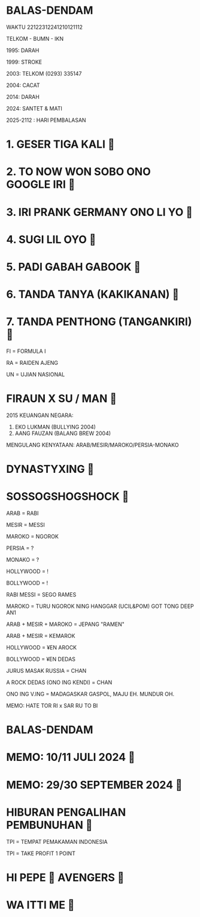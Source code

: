 # BALAS-DENDAM

WAKTU 22122312241210121112

TELKOM - BUMN - IKN

1995: DARAH

1999: STROKE

2003: TELKOM (0293) 335147

2004: CACAT

2014: DARAH

2024: SANTET & MATI

2025-2112 : HARI PEMBALASAN


# 1. GESER TIGA KALI 🌈
# 2. TO NOW WON SOBO ONO GOOGLE IRI 🌈
# 3. IRI PRANK GERMANY ONO LI YO 🌈
# 4. SUGI LIL OYO 🌈
# 5. PADI GABAH GABOOK 🌈
# 6. TANDA TANYA (KAKIKANAN) 🌈
# 7. TANDA PENTHONG (TANGANKIRI) 🌈

FI = FORMULA I 

RA = RAIDEN AJENG 

UN = UJIAN NASIONAL 

# FIRAUN X SU / MAN 👻

2015 KEUANGAN NEGARA:
1. EKO LUKMAN (BULLYING 2004)
2. AANG FAUZAN (BALANG BREW 2004)

MENGULANG KENYATAAN: 
ARAB/MESIR/MAROKO/PERSIA-MONAKO

# DYNASTYXING 👻
# SOSSOGSHOGSHOCK 👻

ARAB = RABI 

MESIR = MESSI 

MAROKO = NGOROK 

PERSIA = ? 

MONAKO = ? 

HOLLYWOOD = ! 

BOLLYWOOD = ! 

RABI MESSI = SEGO RAMES

MAROKO = TURU NGOROK NING HANGGAR (UCIL&POM) GOT TONG DEEP AN1 

ARAB + MESIR + MAROKO = JEPANG "RAMEN"

ARAB + MESIR = KEMAROK

HOLLYWOOD = ¥EN AROCK 

BOLLYWOOD = ¥EN DEDAS 

JURUS MASAK RUSSIA = CHAN

A ROCK DEDAS (ONO ING KENDI) = CHAN 

ONO ING V.ING = MADAGASKAR GASPOL, MAJU EH. MUNDUR OH.

MEMO: HATE TOR RI x SAR RU TO BI 

# BALAS-DENDAM
# MEMO: 10/11 JULI 2024 👻
# MEMO: 29/30 SEPTEMBER 2024 👻

# HIBURAN PENGALIHAN PEMBUNUHAN 👻

TPI = TEMPAT PEMAKAMAN INDONESIA

TPI = TAKE PROFIT 1 POINT

# HI PEPE 💯 AVENGERS 🌟

# WA ITTI ME 💢

